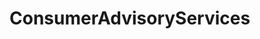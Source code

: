 # ConsumerAdvisoryServices   

<script src="https://unpkg.com/@stoplight/elements/web-components.min.js"></script>
<link rel="stylesheet" href="https://unpkg.com/@stoplight/elements/styles.min.css">

<elements-api
  apiDescriptionUrl="ConsumerAdvisoryServices.yaml"
  layout="sidebar"
  router="hash"
  hideTryIt="false"
  hideSchemas="false"
  hideInternal="false"
/>